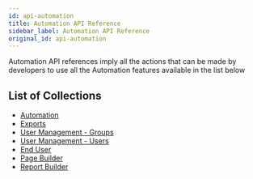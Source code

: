 ```yaml
---
id: api-automation
title: Automation API Reference
sidebar_label: Automation API Reference
original_id: api-automation
---
```

<div style={{textAlign: "justify"}}>

Automation API references imply all the actions that can be made by developers to use all the Automation features available in the list below

## List of Collections

<ul>
  <li><a href="http://bit.ly/2JbNpGz" target="blank">Automation</a></li><a href="http://bit.ly/2JbNpGz" target="blank">
  </a><li><a href="http://bit.ly/2JbNpGz" target="blank" /><a href="http://bit.ly/2ISHOGb" target="blank">Exports</a></li><a href="http://bit.ly/2ISHOGb" target="blank">
  </a><li><a href="http://bit.ly/2ISHOGb" target="blank" /><a href="http://bit.ly/2Lqgalt" target="blank">User Management - Groups</a></li><a href="http://bit.ly/2Lqgalt" target="blank">
  </a><li><a href="http://bit.ly/2Lqgalt" target="blank" /><a href="http://bit.ly/2X1NFwQ" target="blank">User Management - Users</a></li><a href="http://bit.ly/2X1NFwQ" target="blank">
  </a><li><a href="http://bit.ly/2X1NFwQ" target="blank" /><a href="http://bit.ly/2KGk6iy" target="blank">End User</a></li><a href="http://bit.ly/2KGk6iy" target="blank">
  </a><li><a href="http://bit.ly/2KGk6iy" target="blank" /><a href="http://bit.ly/2Xe9huT" target="blank">Page Builder</a></li><a href="http://bit.ly/2Xe9huT" target="blank">
  </a><li><a href="http://bit.ly/2Xe9huT" target="blank" /><a href="http://bit.ly/2RDdF0s" target="blank">Report Builder</a></li><a href="http://bit.ly/2RDdF0s" target="blank">
</a></ul><a href="http://bit.ly/2RDdF0s" target="blank">
</a></div>